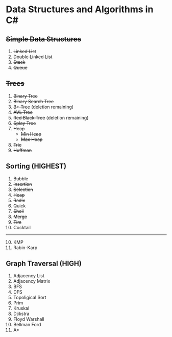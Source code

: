 # Data Structures and Algorithms in C#

## ~~Simple Data Structures~~
 1. ~~Linked List~~
 2. ~~Double Linked List~~
 3. ~~Stack~~
 4. ~~Queue~~

## ~~Trees~~
  1. ~~Binary Tree~~
  2. ~~Binary Search Tree~~
  3. ~~B+ Tree~~ (deletion remaining)
  4. ~~AVL Tree~~
  5. ~~Red Black Tree~~ (deletion remaining)
  6. ~~Splay Tree~~
  7. ~~Heap~~
     * ~~Min Heap~~
     * ~~Max Heap~~
  8. ~~Trie~~
  9. ~~Huffman~~ 
    
 ## Sorting (HIGHEST)
  1. ~~Bubble~~
  2. ~~Insertion~~
  3. ~~Selection~~
  4. ~~Heap~~
  5. ~~Radix~~
  6. ~~Quick~~
  7. ~~Shell~~
  8. ~~Merge~~
  9. ~~Tim~~
  10. Cocktail
  -----------
  10. KMP
  11. Rabin-Karp
  
 ## Graph Traversal (HIGH)
  1. Adjacency List
  2. Adjacency Matrix
  3. BFS
  4. DFS
  5. Topoligical Sort
  5. Prim
  6. Kruskal 
  7. Djikstra
  8. Floyd Warshall
  9. Bellman Ford
  10. A*
